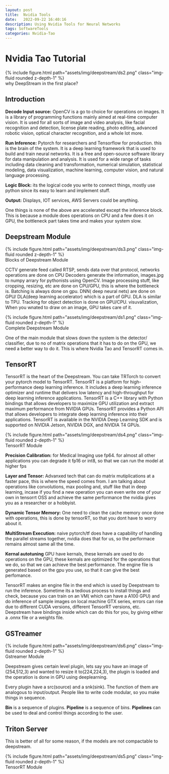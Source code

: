 ```yaml
---
layout: post
title:  Nvidia Tools
date:   2022-09-22 16:40:16
description: Using Nvidia Tools for Neural Networks 
tags: SoftwareTools
categories: Nvidia-Tao 
---
```



# Nvidia Tao Tutorial

<div class="row mt-3">
    <div class="col-sm mt-3 mt-md-0">
        {% include figure.html path="assets/img/deepstream/ds2.png" class="img-fluid rounded z-depth-1" %}
    </div>
</div>
<div class="caption">
  why DeepStream in the first place?
</div>


## Introduction
**Decode Input source:**
OpenCV is a go to choice for operations on images. It is a library of programming functions mainly aimed at real-time computer vision. It is used for all sorts of image and video analysis, like facial recognition and detection, license plate reading, photo editing, advanced robotic vision, optical character recognition, and a whole lot more.


**Run Inference:**
Pytorch for researchers and Tensorflow for production. this is the brain of the system. It is a deep learning framework that is used to build and train neural networks. It is a free and open-source software library for data manipulation and analysis. It is used for a wide range of tasks including data cleaning and transformation, numerical simulation, statistical modeling, data visualization, machine learning, computer vision, and natural language processing.


**Logic Block:**
its the logical code you write to connect things, mostly use python since its easy to learn and implement stuff.

**Output:**
Displays, IOT services, AWS Servers could be anything.


One things is none of the above are accelerated except the inference block. This is because a module does operations on CPU and a few does it on GPU, the bottleneck part takes time and makes your system slow.



## Deepstream Module


<div class="row mt-3">
    <div class="col-sm mt-3 mt-md-0">
        {% include figure.html path="assets/img/deepstream/ds3.png" class="img-fluid rounded z-depth-1" %}
    </div>
</div>
<div class="caption">
  Blocks of Deepstream Module
</div>


CCTV generate feed called RTSP, sends data over that protocol, networks operations are done on CPU
Decoders generate the information, images.jpg to numpy arrary for pythonists using OpenCV.
Image processing stuff, like cropping, resizing, etc are done on CPU/GPU, this is where the bottleneck is.
Batching is always done on gpu.
DNN( deep neural nets) are done on GPU/ DLA(deep learning accelerator) which is a part of GPU. DLA is similar to TPU.
Tracking for object detection is done on GPU/CPU.
visuvalization, When you wnated to draw on an image, GPU takes care of it.



<div class="row mt-3">
    <div class="col-sm mt-3 mt-md-0">
        {% include figure.html path="assets/img/deepstream/ds1.png" class="img-fluid rounded z-depth-1" %}
    </div>
</div>
<div class="caption">
  Complete Deepstream Module
</div>


One of the main module that slows down the system is the detector/ classifier, due to no of matrix operations that it has to do on the GPU, we need a better way to do it. This is where Nvidia Tao and TensorRT comes in.



## TensorRT 
TensorRT is the heart of the Deepstream. You can take TRTorch to convert your pytorch model to TensorRT. TensorRT is a platform for high-performance deep learning inference. It includes a deep learning inference optimizer and runtime that delivers low latency and high-throughput for deep learning inference applications. TensorRT is a C++ library with Python bindings that allows developers to maximize GPU utilization and extract maximum performance from NVIDIA GPUs. TensorRT provides a Python API that allows developers to integrate deep learning inference into their applications. TensorRT is available in the NVIDIA Deep Learning SDK and is supported on NVIDIA Jetson, NVIDIA DGX, and NVIDIA T4 GPUs.



<div class="row mt-3">
    <div class="col-sm mt-3 mt-md-0">
        {% include figure.html path="assets/img/deepstream/ds4.png" class="img-fluid rounded z-depth-1" %}
    </div>
</div>
<div class="caption">
    TensorRT Module
</div>


**Precision Calibration:**
for Medical Imaging use fp64.
for almost all other applications you can degrade it fp16 or int8, so that we can run the model at higher fps


**Layer and Tensor:**
Advanxed tech that can do matrix mutiplications at a faster pace, this is where the speed comes from. I am talking about operations like convolutions, max pooling and, stuff like that in deep learning, incase if you find a new operation you can even write one of your own in tensorrt OSS and achieve the same performance the nvidia gives you as a researcher or a hobbyist.


**Dynamic Tensor Memory:**
One need to clean the cache memory once done with operations, this is done by tensorRT, so that you dont have to worry about it.


**MultiStream Execution:**
naive pytorch/tf does have a capability of handling the parallel streams together, nvidia does that for us, so the performace remains almost same all the time.

**Kernal autotuning**
GPU have kernals, these kernals are used to do operations on the GPU, these kernals are optimized for the operations that we do, so that we can achieve the best performance.
The engine file is generated based on the gpu you use, so that it can give the best perfomance. 


TensorRT makes an engine file in the end which is used by Deepstream to run the inference. Sometime its a tedious process to install things and check, because you can train on an VM( which can have a A100 GPU) and do inference of sample images on local machine GTX series, errors can rise due to different CUDA versions, different TensorRT versions, etc. Deepstream have bindings inside which can do this for you, by giving either a .onnx file or a weights file.




## GSTreamer
<div class="row mt-3">
    <div class="col-sm mt-3 mt-md-0">
        {% include figure.html path="assets/img/deepstream/ds6.png" class="img-fluid rounded z-depth-1" %}
    </div>

</div>
<div class="caption">
    Gstreamer Module
</div>

Deepstream gives certain level plugin, lets say you have an image of (254,512,3) and wanted to resize it to(224,224,3), the plugin is loaded and the operation is done in  GPU using deeplearning.


Every plugin have a src(source) and a snk(sink). The function of them are analogous to input/output. People like to write code modular, so you make things in sequence.

**Bin** is a sequence of plugins.
**Pipeline** is a sequence of bins. **Pipelines** can be used to deal and control things according to the user.


## Triton Server
This is better of all for some reason, if the models are not compactable to deepstream.


<div class="row mt-3">
    <div class="col-sm mt-3 mt-md-0">
        {% include figure.html path="assets/img/deepstream/ds5.png" class="img-fluid rounded z-depth-1" %}
    </div>

</div>
<div class="caption">
    TensorRT Module
</div>

